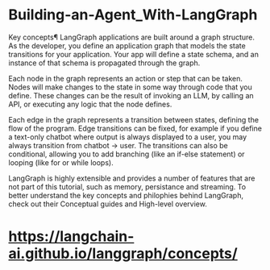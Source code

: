 # Building-an-Agent_With-LangGraph
Key concepts¶
LangGraph applications are built around a graph structure. As the developer, you define an application graph that models the state transitions for your application. Your app will define a state schema, and an instance of that schema is propagated through the graph.

Each node in the graph represents an action or step that can be taken. Nodes will make changes to the state in some way through code that you define. These changes can be the result of invoking an LLM, by calling an API, or executing any logic that the node defines.

Each edge in the graph represents a transition between states, defining the flow of the program. Edge transitions can be fixed, for example if you define a text-only chatbot where output is always displayed to a user, you may always transition from chatbot -> user. The transitions can also be conditional, allowing you to add branching (like an if-else statement) or looping (like for or while loops).

LangGraph is highly extensible and provides a number of features that are not part of this tutorial, such as memory, persistance and streaming. To better understand the key concepts and philophies behind LangGraph, check out their Conceptual guides and High-level overview.

# https://langchain-ai.github.io/langgraph/concepts/
